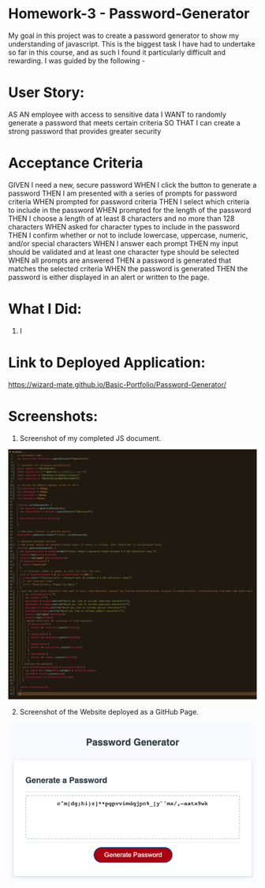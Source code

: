 # Homework-3 - Password-Generator

My goal in this project was to create a password generator to show my understanding of javascript. This is the biggest task I have had to undertake so far in this course, and as such I found it particularly difficult and rewarding. I was guided by the following - 

# User Story:

AS AN employee with access to sensitive data
I WANT to randomly generate a password that meets certain criteria
SO THAT I can create a strong password that provides greater security

# Acceptance Criteria

GIVEN I need a new, secure password
WHEN I click the button to generate a password
THEN I am presented with a series of prompts for password criteria
WHEN prompted for password criteria
THEN I select which criteria to include in the password
WHEN prompted for the length of the password
THEN I choose a length of at least 8 characters and no more than 128 characters
WHEN asked for character types to include in the password
THEN I confirm whether or not to include lowercase, uppercase, numeric, and/or special characters
WHEN I answer each prompt
THEN my input should be validated and at least one character type should be selected
WHEN all prompts are answered
THEN a password is generated that matches the selected criteria
WHEN the password is generated
THEN the password is either displayed in an alert or written to the page.

# What I Did:

1. I

# Link to Deployed Application:

https://wizard-mate.github.io/Basic-Portfolio/Password-Generator/

# Screenshots:

1. Screenshot of my completed JS document.

![Screenshot of my completed HTML and CSS documents side by side.](/assets/images/JS.png?raw=true "JS")

2. Screenshot of the Website deployed as a GitHub Page.

![Screenshot of the Website deployed as a GitHub Page.](/assets/images/Deployed-Website.png?raw=true "Deployed")